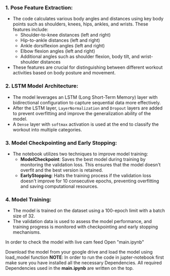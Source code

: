 
### 1. **Pose Feature Extraction:**
   - The code calculates various body angles and distances using key body points such as shoulders, knees, hips, ankles, and wrists. These features include:
     - Shoulder-to-knee distances (left and right)
     - Hip-to-ankle distances (left and right)
     - Ankle dorsiflexion angles (left and right)
     - Elbow flexion angles (left and right)
     - Additional angles such as shoulder flexion, body tilt, and wrist-shoulder distances
   - These features are crucial for distinguishing between different workout activities based on body posture and movement.

### 2. **LSTM Model Architecture:**
   - The model leverages an LSTM (Long Short-Term Memory) layer with bidirectional configuration to capture sequential data more effectively.
   - After the LSTM layer, `LayerNormalization` and `Dropout` layers are added to prevent overfitting and improve the generalization ability of the model.
   - A `Dense` layer with `softmax` activation is used at the end to classify the workout into multiple categories.

### 3. **Model Checkpointing and Early Stopping:**
   - The notebook utilizes two techniques to improve model training:
     - **ModelCheckpoint**: Saves the best model during training by monitoring the validation loss. This ensures that the model doesn't overfit and the best version is retained.
     - **EarlyStopping**: Halts the training process if the validation loss doesn't improve for 10 consecutive epochs, preventing overfitting and saving computational resources.

### 4. **Model Training:**
   - The model is trained on the dataset using a 100-epoch limit with a batch size of 32.
   - The validation data is used to assess the model performance, and training progress is monitored with checkpointing and early stopping mechanisms.


In order to check the model with live cam feed Open "main.ipynb"

Download the model from your google drive and load the model using load_model function
**NOTE**: In order to run the code in jupter-notebook first make sure you have installed all the necessary Dependencies. All required Dependencies used in the **main.ipynb** are written on the top.
